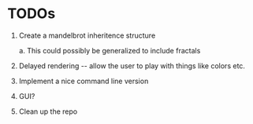 # TODOs

1. Create a mandelbrot inheritence structure

    a. This could possibly be generalized to include fractals
2. Delayed rendering -- allow the user to play with things like colors etc.
3. Implement a nice command line version
4. GUI?
5. Clean up the repo
